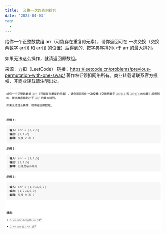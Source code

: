 ```yaml
---
title:  交换一次的先前排列
date: '2023-04-03'
tag:
  - 
---
```

给你一个正整数数组 arr（可能存在重复的元素），请你返回可在 一次交换（交换两数字 arr[i] 和 arr[j] 的位置）后得到的、按字典序排列小于 arr 的最大排列。

如果无法这么操作，就请返回原数组。

来源：力扣（LeetCode）
链接：<https://leetcode.cn/problems/previous-permutation-with-one-swap/>
著作权归领扣网络所有。商业转载请联系官方授权，非商业转载请注明出处。

![alt](./image/example.png)
